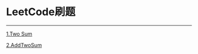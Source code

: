 # LeetCode刷题
-------------------------
[1.Two Sum](https://github.com/energystoryhhl/LeetCode/tree/master/twosum)

[2.AddTwoSum](https://github.com/energystoryhhl/LeetCode/tree/master/AddTwoNumbers/AddTwoNumbers/AddTwoNumbers)
